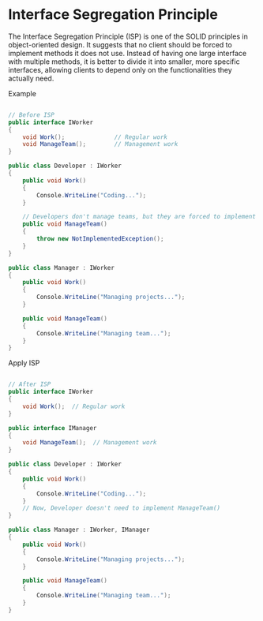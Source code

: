 # Interface Segregation Principle

The Interface Segregation Principle (ISP) is one of the SOLID principles in object-oriented design. It suggests that no client should be forced to implement methods it does not use. Instead of having one large interface with multiple methods, it is better to divide it into smaller, more specific interfaces, allowing clients to depend only on the functionalities they actually need.

Example

```csharp

// Before ISP
public interface IWorker
{
    void Work();              // Regular work
    void ManageTeam();        // Management work
}

public class Developer : IWorker
{
    public void Work() 
    {
        Console.WriteLine("Coding...");
    }

    // Developers don't manage teams, but they are forced to implement this
    public void ManageTeam() 
    {
        throw new NotImplementedException();
    }
}

public class Manager : IWorker
{
    public void Work()
    {
        Console.WriteLine("Managing projects...");
    }

    public void ManageTeam()
    {
        Console.WriteLine("Managing team...");
    }
}
```

Apply ISP

```csharp

// After ISP
public interface IWorker
{
    void Work();  // Regular work
}

public interface IManager
{
    void ManageTeam();  // Management work
}

public class Developer : IWorker
{
    public void Work() 
    {
        Console.WriteLine("Coding...");
    }
    // Now, Developer doesn't need to implement ManageTeam()
}

public class Manager : IWorker, IManager
{
    public void Work() 
    {
        Console.WriteLine("Managing projects...");
    }

    public void ManageTeam() 
    {
        Console.WriteLine("Managing team...");
    }
}
```
